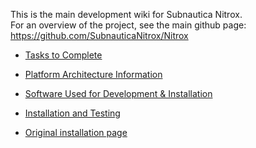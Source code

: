 This is the main development wiki for Subnautica Nitrox.<BR>
For an overview of the project, see the main github page: https://github.com/SubnauticaNitrox/Nitrox

* [Tasks to Complete](https://github.com/orgs/SubnauticaNitrox/projects/1)
* [Platform Architecture Information](https://github.com/SubnauticaNitrox/Nitrox/wiki/Platform-Architecture)

* [Software Used for Development & Installation](https://github.com/SubnauticaNitrox/Nitrox/wiki/Software-Used-for-Development-&-Installation)
* [Installation and Testing](https://github.com/SubnauticaNitrox/Nitrox/wiki/Installation-and-Testing)
* [Original installation page](https://github.com/SubnauticaNitrox/Nitrox/wiki/Setting-up-a-development-environment-for-Nitrox)